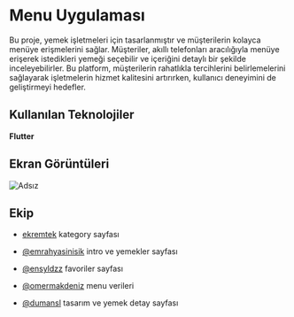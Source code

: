 
# Menu Uygulaması

Bu proje, yemek işletmeleri için tasarlanmıştır ve müşterilerin kolayca menüye erişmelerini sağlar. Müşteriler, akıllı telefonları aracılığıyla menüye erişerek istedikleri yemeği seçebilir ve içeriğini detaylı bir şekilde inceleyebilirler. Bu platform, müşterilerin rahatlıkla tercihlerini belirlemelerini sağlayarak işletmelerin hizmet kalitesini artırırken, kullanıcı deneyimini de geliştirmeyi hedefler.


## Kullanılan Teknolojiler

**Flutter** 


  
## Ekran Görüntüleri

![Adsız](https://github.com/emrahyasinisik/mealsApp/assets/36080546/e8be0ab3-1dcf-4968-bba3-3f87df8ad531)

  
## Ekip
- [ekremtek](https://github.com/ekremtek) kategory sayfası 

- [@emrahyasinisik](https://github.com/emrahyasinisik) intro ve yemekler sayfası

- [@ensyldzz](https://github.com/ensyldzz) favoriler sayfası 

- [@omermakdeniz](https://github.com/omermakdeniz) menu verileri

- [@dumansl](https://github.com/dumansl) tasarım ve yemek detay sayfası

